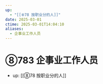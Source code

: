```yaml
---
up:
  - "[[⑧78 按职业分的人]]"
date: 2025-03-01
ctime: 2025-03-01T14:04:10
aliases:
  - 企事业工作人员
---
```


# ⑧783 企事业工作人员

- up: [[⑧78 按职业分的人]]
